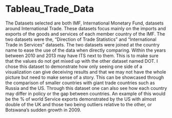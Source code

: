 # Tableau_Trade_Data

The Datasets selected are both IMF, International Monetary Fund,  datasets around International Trade. These datasets focus mainly on the imports and exports of the goods and services of each member country of the IMF. The two datasets were the, “Direction of Trade Statistics” and “International Trade in Services” datasets. The two datasets were joined at the country name to ease the use of the data when directly comparing. Within the years between 2010 and 2013 may have ITS next to them. This is to make sure that the values do not get mixed up with the other dataset named DOT.
I chose this dataset to demonstrate how only seeing one side of a visualization can give deceiving results and that we may not have the whole picture but need to make sense of a story. This can be showcased through the comparison of smaller countries with giant trade countries such as Russia and the US. Through this dataset one can also see how each country may differ in policy or the gap between countries. An example of this would be the % of world Service exports demonstrated by the US with almost double of the UK and those two being outliers relative to the other, or Botswana’s sudden growth in 2009. 
